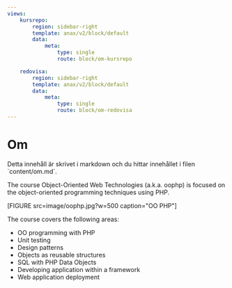 ```yaml
---
views:
    kursrepo:
        region: sidebar-right
        template: anax/v2/block/default
        data:
            meta: 
                type: single
                route: block/om-kursrepo

    redovisa:
        region: sidebar-right
        template: anax/v2/block/default
        data:
            meta: 
                type: single
                route: block/om-redovisa
---
```

Om
=========================

<p class="comment" markdown="1">
Detta innehåll är skrivet i markdown och du hittar innehållet i filen `content/om.md`.
</p>

The course Object-Oriented Web Technologies (a.k.a. oophp) 
is focused on the object-oriented programming techniques using PHP. 

[FIGURE src=image/oophp.jpg?w=500 caption="OO PHP"]

The course covers the following areas: 

- OO programming with PHP 
- Unit testing 
- Design patterns 
- Objects as reusable structures 
- SQL with PHP Data Objects 
- Developing application within a framework 
- Web application deployment 
